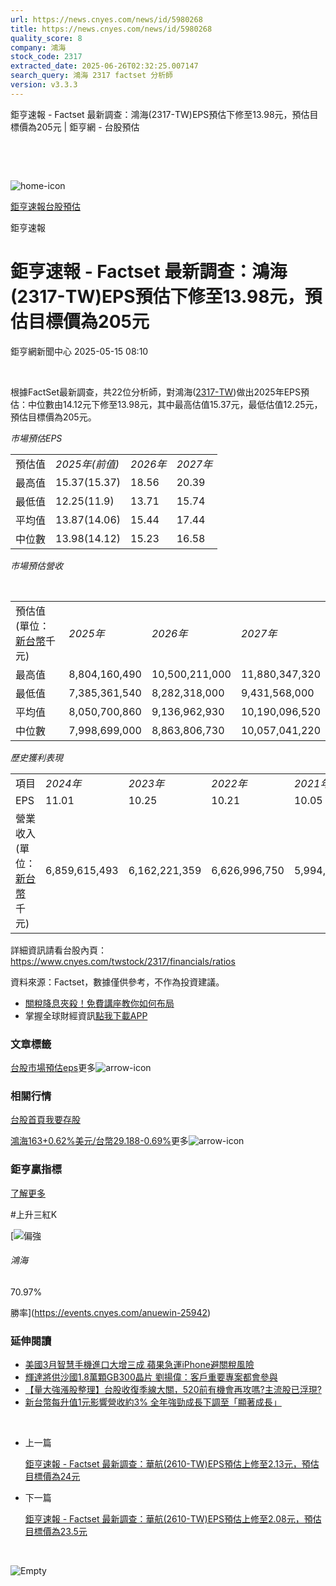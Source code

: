 ```yaml
---
url: https://news.cnyes.com/news/id/5980268
title: https://news.cnyes.com/news/id/5980268
quality_score: 8
company: 鴻海
stock_code: 2317
extracted_date: 2025-06-26T02:32:25.007147
search_query: 鴻海 2317 factset 分析師
version: v3.3.3
---
```


鉅亨速報 - Factset 最新調查：鴻海(2317-TW)EPS預估下修至13.98元，預估目標價為205元 | 鉅亨網 - 台股預估

‌

‌

![home-icon](/assets/icons/breadCrumb/symbol-icon-home.svg)

[鉅亨速報](/news/cat/anue_live)[台股預估](/news/cat/tw_forecast)

鉅亨速報

# 鉅亨速報 - Factset 最新調查：鴻海(2317-TW)EPS預估下修至13.98元，預估目標價為205元

鉅亨網新聞中心 2025-05-15 08:10

‌

根據FactSet最新調查，共22位分析師，對鴻海([2317-TW](https://www.cnyes.com/twstock/2317))做出2025年EPS預估：中位數由14.12元下修至13.98元，其中最高估值15.37元，最低估值12.25元，預估目標價為205元。

*市場預估EPS*

|  |  |  |  |
| --- | --- | --- | --- |
| 預估值 | *2025年(前值)* | *2026年* | *2027年* |
| 最高值 | 15.37(15.37) | 18.56 | 20.39 |
| 最低值 | 12.25(11.9) | 13.71 | 15.74 |
| 平均值 | 13.87(14.06) | 15.44 | 17.44 |
| 中位數 | 13.98(14.12) | 15.23 | 16.58 |

*市場預估營收*

‌

|  |  |  |  |
| --- | --- | --- | --- |
| 預估值 (單位：[新台幣](https://invest.cnyes.com/forex/detail/usdtwd)千元) | *2025年* | *2026年* | *2027年* |
| 最高值 | 8,804,160,490 | 10,500,211,000 | 11,880,347,320 |
| 最低值 | 7,385,361,540 | 8,282,318,000 | 9,431,568,000 |
| 平均值 | 8,050,700,860 | 9,136,962,930 | 10,190,096,520 |
| 中位數 | 7,998,699,000 | 8,863,806,730 | 10,057,041,220 |

*歷史獲利表現*

|  |  |  |  |  |
| --- | --- | --- | --- | --- |
| 項目 | *2024年* | *2023年* | *2022年* | *2021年* |
| EPS | 11.01 | 10.25 | 10.21 | 10.05 |
| 營業收入 (單位：[新台幣](https://invest.cnyes.com/forex/detail/usdtwd)千元) | 6,859,615,493 | 6,162,221,359 | 6,626,996,750 | 5,994,173,882 |

詳細資訊請看台股內頁：  
<https://www.cnyes.com/twstock/2317/financials/ratios>

資料來源：Factset，數據僅供參考，不作為投資建議。

* [關稅降息夾殺！免費講座教你如何布局](https://www.rsc.com.tw/Cnyes_RSC/SeminarBooking2025InvestmentOutlook.aspx?utm_source=anue&utm_medium=usstocks_end)
* 掌握全球財經資訊[點我下載APP](http://www.cnyes.com/app/?utm_source=mweb&utm_medium=HamMenuBanner&utm_campaign=fixed&utm_content=entr)

### 文章標籤

[台股](https://news.cnyes.com/tag/台股 "台股")[市場預估](https://news.cnyes.com/tag/市場預估 "市場預估")[eps](https://news.cnyes.com/tag/eps "eps")更多![arrow-icon](/assets/icons/arrows/arrow-down.svg)

### 相關行情

[台股首頁](https://www.cnyes.com/twstock)[我要存股](https://supr.link/8OHaU)

[鴻海163+0.62%](https://www.cnyes.com/twstock/2317)[美元/台幣29.188-0.69%](https://invest.cnyes.com/forex/detail/USDTWD)更多![arrow-icon](/assets/icons/arrows/arrow-down.svg)

### 鉅亨贏指標

[了解更多](https://events.cnyes.com/anuewin-25942)

#上升三紅K

[![偏強](/assets/icons/win-indicator/long.svg)

###### 鴻海

70.97%

勝率](https://events.cnyes.com/anuewin-25942)

### 延伸閱讀

* [美國3月智慧手機進口大增三成 蘋果急運iPhone避關稅風險](/news/id/5980036)
* [輝達將供沙國1.8萬顆GB300晶片 劉揚偉：客戶重要專案都會參與](/news/id/5979933)
* [【量大強漲股整理】台股收復季線大關，520前有機會再攻嗎?主流股已浮現?](/news/id/5979635)
* [新台幣每升值1元影響營收約3% 全年強勁成長下調至「顯著成長」](/news/id/5979502)

‌

* 上一篇

  [鉅亨速報 - Factset 最新調查：華航(2610-TW)EPS預估上修至2.13元，預估目標價為24元](/news/id/5980578)
* 下一篇

  [鉅亨速報 - Factset 最新調查：華航(2610-TW)EPS預估上修至2.08元，預估目標價為23.5元](/news/id/5980065)

‌

![Empty](/assets/icons/skeleton/empty-image.svg)

‌